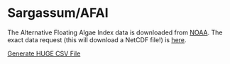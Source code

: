 # Sargassum/AFAI

The Alternative Floating Algae Index data is downloaded from [NOAA](https://cwcgom.aoml.noaa.gov/erddap/griddap/noaa_aoml_atlantic_oceanwatch_AFAI_1D.html). The exact data request (this will download a NetCDF file!) is [here](https://cwcgom.aoml.noaa.gov/erddap/griddap/noaa_aoml_atlantic_oceanwatch_AFAI_1D.nc?AFAI[(2017-12-01T00:00:00Z):1:(2019-01-31T00:00:00Z)][(4):16:(36)][(-98):16:(-50)]).

[Generate HUGE CSV File](https://cwcgom.aoml.noaa.gov/erddap/griddap/noaa_aoml_atlantic_oceanwatch_AFAI_1D.csv?AFAI[(2017-12-01T00:00:00Z):1:(2019-01-31T00:00:00Z)][(4):1:(36)][(-98.0):1:(-50)])